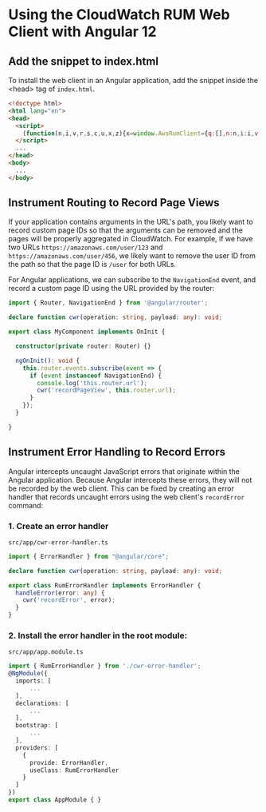 # Using the CloudWatch RUM Web Client with Angular 12 

## Add the snippet to index.html

To install the web client in an Angular application, add the snippet inside the \<head\> tag of `index.html`.

```html
<!doctype html>
<html lang="en">
<head>
  <script>
    (function(n,i,v,r,s,c,u,x,z){x=window.AwsRumClient={q:[],n:n,i:i,v:v,r:r,c:c,u:u};window[n]=function(c,p){x.q.push({c:c,p:p});};z=document.createElement('script');z.async=true;z.src=s;document.head.insertBefore(z,document.getElementsByTagName('script')[0]);})('cwr','00000000-0000-0000-0000-000000000000','1.0.0','us-west-2','https://client.rum.us-east-1.amazonaws.com/1.0.2/cwr.js',{sessionSampleRate:1,guestRoleArn:'arn:aws:iam::000000000000:role/RUM-Monitor-us-west-2-000000000000-0000000000000-Unauth',identityPoolId:'us-west-2:00000000-0000-0000-0000-000000000000',endpoint:'https://dataplane.rum.us-west-2.amazonaws.com',telemetries:['errors','http','performance'],allowCookies:true});
  </script>
  ...
</head>
<body>
  ...
</body>
```

## Instrument Routing to Record Page Views

If your application contains arguments in the URL's path, you likely want to
record custom page IDs so that the arguments can be removed and the pages will
be properly aggregated in CloudWatch. For example, if we have two URLs
`https://amazonaws.com/user/123` and `https://amazonaws.com/user/456`, we likely
want to remove the user ID from the path so that the page ID is `/user` for both
URLs.

For Angular applications, we can subscribe to the `NavigationEnd` event, and
record a custom page ID using the URL provided by the router:

```typescript
import { Router, NavigationEnd } from '@angular/router';

declare function cwr(operation: string, payload: any): void;

export class MyComponent implements OnInit {

  constructor(private router: Router) {}

  ngOnInit(): void {
    this.router.events.subscribe(event => {
      if (event instanceof NavigationEnd) {
        console.log('this.router.url');
        cwr('recordPageView', this.router.url);
      }
    });
  }

}
```


## Instrument Error Handling to Record Errors

Angular intercepts uncaught JavaScript errors that originate within the
Angular application. Because Angular intercepts these errors, they will not be
recorded by the web client. This can be fixed by creating an error handler that
records uncaught errors using the web client's `recordError` command:

### 1. Create an error handler

`src/app/cwr-error-handler.ts`
```typescript
import { ErrorHandler } from "@angular/core";

declare function cwr(operation: string, payload: any): void;

export class RumErrorHandler implements ErrorHandler {
  handleError(error: any) {
    cwr('recordError', error);
  }
}
```

### 2. Install the error handler in the root module:

`src/app/app.module.ts`
```typescript
import { RumErrorHandler } from './cwr-error-handler';
@NgModule({
  imports: [
      ...
  ],
  declarations: [
      ...
  ],
  bootstrap: [
      ...
  ],
  providers: [
    {
      provide: ErrorHandler,
      useClass: RumErrorHandler
    }
  ]
})
export class AppModule { }

```
